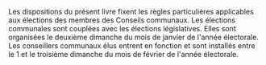 Les dispositions du présent livre fixent les règles particulières applicables aux élections des membres des Conseils communaux.
Les élections communales sont couplées avec les élections législatives.
Elles sont organisées le deuxième dimanche du mois de janvier de l'année électorale.
Les conseillers communaux élus entrent en fonction et sont installés entre le 1 et le troisième dimanche du mois de février de l'année électorale.